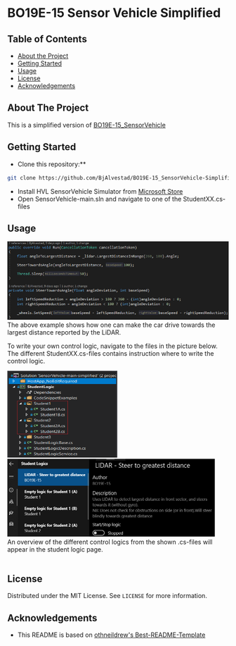 # BO19E-15 Sensor Vehicle Simplified

## Table of Contents

* [About the Project](#about-the-project)
* [Getting Started](#getting-started)
* [Usage](#usage)
* [License](#license)
* [Acknowledgements](#acknowledgements)

## About The Project
This is a simplified version of [BO19E-15_SensorVehicle](https://github.com/BjAlvestad/BO19E-15_SensorVehicle)

## Getting Started
* Clone this repository:</u>**
```sh
git clone https://github.com/BjAlvestad/BO19E-15_SensorVehicle-Simplified.git
```

* Install HVL SensorVehicle Simulator from [Microsoft Store](https://www.microsoft.com/en-us/p/hvl-sensorvehicle-simulator/9nbs6gn8sqlg?activetab=pivot:overviewtab)
* Open SensorVehicle-main.sln and navigate to one of the StudentXX.cs-files

## Usage
![Control logic example](%5BDrawings%20and%20Documents%5D/Pictures/DriveToLargestDistance.png) <br>
The above example shows how one can make the car drive towards the largest distance reported by the LiDAR.

To write your own control logic, navigate to the files in the picture below.
The different StudentXX.cs-files contains instruction where to write the control logic. <br>

<img src="%5BDrawings%20and%20Documents%5D/Pictures/StudentLogicCS.png" width="251" height="197"> <img src="%5BDrawings%20and%20Documents%5D/Pictures/StudentLogicPage.png" width="473" height="177"> <br>
An overview of the different control logics from the shown .cs-files will appear in the student logic page. <br><br>


## License

Distributed under the MIT License. See `LICENSE` for more information.



## Acknowledgements
* This README is based on [othneildrew's Best-README-Template](https://github.com/othneildrew/Best-README-Template/blob/master/README.md)